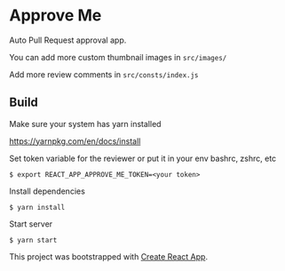 # Approve Me

Auto Pull Request approval app.

You can add more custom thumbnail images in `src/images/`

Add more review comments in `src/consts/index.js`

## Build

Make sure your system has yarn installed

https://yarnpkg.com/en/docs/install

Set token variable for the reviewer or put it in your env bashrc, zshrc, etc

`$ export REACT_APP_APPROVE_ME_TOKEN=<your token>`

Install dependencies

`$ yarn install`

Start server

`$ yarn start`

This project was bootstrapped with [Create React App](https://github.com/facebookincubator/create-react-app).
